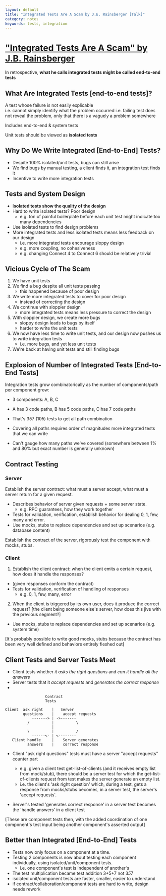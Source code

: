 ```yaml
---
layout: default
title: "Integrated Tests Are A Scam by J.B. Rainsberger [Talk]"
category: notes
keywords: tests, integration
---
```


# ["Integrated Tests Are A Scam" by J.B. Rainsberger](https://blog.thecodewhisperer.com/permalink/integrated-tests-are-a-scam)

In retrospective, **what he calls integrated tests might be called end-to-end tests**

## What Are Integrated Tests [end-to-end tests]? 
A test whose failure is not easily explicable   
i.e. cannot simply identify what the problem occurred
i.e. failing test does not reveal the problem, only that there is a vaguely a problem somewhere

Includes end-to-end & system tests

Unit tests should be viewed as **isolated tests**

## Why Do We Write Integrated [End-to-End] Tests?
- Despite 100% isolated/unit tests, bugs can still arise
- We find bugs by manual testing, a client finds it, an integration test finds it
- Incentive to write more integration tests
  
## Tests and System Design
- **Isolated tests show the quality of the design**
- Hard to write isolated tests? Poor design
  - e.g. ton of painful boilerplate before each unit test might indicate too many dependencies
- Use isolated tests to find design problems
- More integrated tests and less isolated tests means less feedback on our design
  - i.e. more integrated tests encourage sloppy design
  - e.g. more coupling, no cohesiveness
  - e.g. changing Connect 4 to Connect 6 should be relatively trivial 

## Vicious Cycle of The Scam
1. We have unit tests
2. We find a bug despite all unit tests passing
   - this happened because of poor design
3. We write more integrated tests to cover for poor design
   - instead of correcting the design
4. We continue with sloppier design
   - more integrated tests means less pressure to correct the design
5. With sloppier design, we create more bugs
   - sloppy design leads to bugs by itself
   - harder to write the unit tests
6. We now have less time to write unit tests, and our design now pushes us to write integration tests
   - i.e. more bugs, and yet less unit tests
7. We're back at having unit tests and still finding bugs

## Explosion of Number of Integrated Tests [End-to-End Tests]
Integration tests grow combinatorically as the number of components/path per component grow:
- 3 components: A, B, C
- A has 3 code paths, B has 5 code paths, C has 7 code paths
- That's 3*5*7 (105) tests to get all path combination

- Covering all paths requires order of magnitudes more integrated tests that we can write
- Can't gauge how many paths we've covered (somewhere between 1% and 80% but exact number is generally unknown)

## Contract Testing
### Server
Establish the server contract: what must a server accept, what must a server return for a given request.  
- Describes behavior of server given requests + some server state.
  - e.g. RPC guarantees, how they work together
- Tests for validation, verification, establish behavior for dealing 0, 1, few, many and error.
- Use mocks, stubs to replace dependencies and set up scenarios (e.g. database content)

Establish the contract of the server, rigorously test the component with mocks, stubs.

### Client
1. Establish the client contract: when the client emits a certain request, how does it handle the responses?
  - (given responses conform the contract)
  - Tests for validation, verification of handling of responses
    - e.g. 0, 1, few, many, error
2. When the client is triggered by its own user, does it produce the correct request? [the client being someone else's server, how does this jive with the previous segment?]
- Use mocks, stubs to replace dependencies and set up scenarios (e.g. system time)

[It's probably possible to write good mocks, stubs because the contract has been very well defined and behaviors entirely fleshed out]

## Client Tests and Server Tests Meet
- Client tests whether *it asks the right questions* and *can it handle all the answers*
- Server tests that it *accept requests* and *generates the correct response*
- 


                      Contract
                      Tests

    Client  ask right    |   Server
            questions    |    accept requests      
                -------> | ->-------  
              /          |          \  
                         |             
              \          |          /  
                ------<- | <--------  
       Client handle     |    Server generates 
              answers    |    correct response

- Client "ask right questions" tests must have a server "accept requests" counter part
  - e.g. given a client test get-list-of-clients (and it receives empty list from mock/stub), there should be a server test for which the get-list-of-clients request from test makes the server generate an empty list. 
  - i.e. the client's 'ask right question' which, during a test, gets a response from mocks/stubs becomes, in a server test, the server's 'accept requests'.  

- Server's tested 'generates correct response' in a server test becomes the 'handle answers' in a client test

[These are component tests then, with the added coordination of one component's test input being another component's asserted output]

## Better than Integrated [End-to-End] Tests
- Tests now only focus on a component at a time.  
- Testing 2 components is now about testing each component individually, using isolated/unit/component tests.
  - i.e. one component's test is independent of another's
- The test multiplication became test addition 3+5+7 not 3*5*7
- isolated unit/component tests are faster, smaller, easier to understand
- if contract/collaboration/component tests are hard to write, design needs rework 